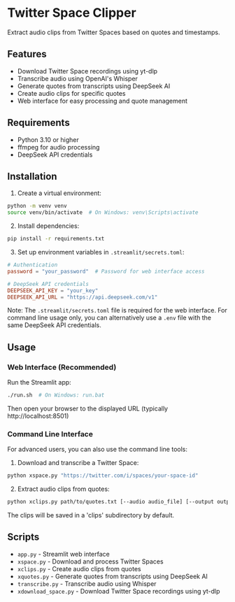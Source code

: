 # Twitter Space Clipper

Extract audio clips from Twitter Spaces based on quotes and timestamps.

## Features
- Download Twitter Space recordings using yt-dlp
- Transcribe audio using OpenAI's Whisper
- Generate quotes from transcripts using DeepSeek AI
- Create audio clips for specific quotes
- Web interface for easy processing and quote management

## Requirements
- Python 3.10 or higher
- ffmpeg for audio processing
- DeepSeek API credentials

## Installation
1. Create a virtual environment:
```bash
python -m venv venv
source venv/bin/activate  # On Windows: venv\Scripts\activate
```

2. Install dependencies:
```bash
pip install -r requirements.txt
```

3. Set up environment variables in `.streamlit/secrets.toml`:
```toml
# Authentication
password = "your_password"  # Password for web interface access

# DeepSeek API credentials
DEEPSEEK_API_KEY = "your_key"
DEEPSEEK_API_URL = "https://api.deepseek.com/v1"
```

Note: The `.streamlit/secrets.toml` file is required for the web interface. For command line usage only, you can alternatively use a `.env` file with the same DeepSeek API credentials.

## Usage

### Web Interface (Recommended)
Run the Streamlit app:
```bash
./run.sh  # On Windows: run.bat
```
Then open your browser to the displayed URL (typically http://localhost:8501)

### Command Line Interface
For advanced users, you can also use the command line tools:

1. Download and transcribe a Twitter Space:
```bash
python xspace.py "https://twitter.com/i/spaces/your-space-id"
```

2. Extract audio clips from quotes:
```bash
python xclips.py path/to/quotes.txt [--audio audio_file] [--output output_dir]
```

The clips will be saved in a 'clips' subdirectory by default.

## Scripts
- `app.py` - Streamlit web interface
- `xspace.py` - Download and process Twitter Spaces
- `xclips.py` - Create audio clips from quotes
- `xquotes.py` - Generate quotes from transcripts using DeepSeek AI
- `transcribe.py` - Transcribe audio using Whisper
- `xdownload_space.py` - Download Twitter Space recordings using yt-dlp
